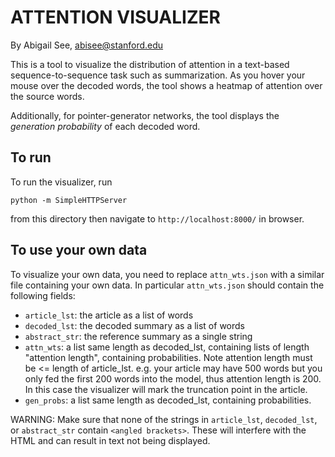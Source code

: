 # ATTENTION VISUALIZER 
By Abigail See, abisee@stanford.edu

This is a tool to visualize the distribution of attention in a text-based sequence-to-sequence task such as summarization. As you hover your mouse over the decoded words, the tool shows a heatmap of attention over the source words. 

Additionally, for pointer-generator networks, the tool displays the _generation probability_ of each decoded word.

## To run

To run the visualizer, run
```
python -m SimpleHTTPServer
```
from this directory then navigate to `http://localhost:8000/` in browser.

## To use your own data

To visualize your own data, you need to replace `attn_wts.json` with a similar file containing your own data. In particular  `attn_wts.json` should contain the following fields:

*  `article_lst`: the article as a list of words
*  `decoded_lst`: the decoded summary as a list of words
*  `abstract_str`: the reference summary as a single string
*  `attn_wts`: a list same length as decoded_lst, containing lists of length "attention length", containing probabilities.
    Note attention length must be <= length of article_lst.
    e.g. your article may have 500 words but you only fed the first 200 words into the model, thus attention length is 200.
    In this case the visualizer will mark the truncation point in the article.
*  `gen_probs`: a list same length as decoded_lst, containing probabilities.


WARNING: Make sure that none of the strings in `article_lst`, `decoded_lst`, or `abstract_str` contain `<angled brackets>`. These will interfere with the HTML and can result in text not being displayed.
